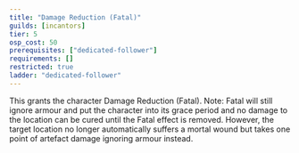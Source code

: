 ```yaml
---
title: "Damage Reduction (Fatal)"
guilds: [incantors]
tier: 5
osp_cost: 50
prerequisites: ["dedicated-follower"]
requirements: []
restricted: true
ladder: "dedicated-follower"
---
```

This grants the character Damage Reduction (Fatal). Note: Fatal will still ignore armour and put the character into its grace period and no damage to the location can be cured until the Fatal effect is removed. However, the target location no longer automatically suffers a mortal wound but takes one point of artefact damage ignoring armour instead.